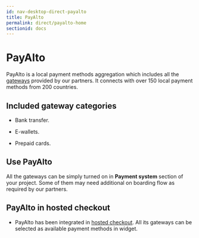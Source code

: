 ```yaml
---
id: nav-desktop-direct-payalto
title: PayAlto
permalink: direct/payalto-home
sectionid: docs
---
```


# PayAlto

PayAlto is a local payment methods aggregation which includes all the [gateways](https://www.paymentwall.com/payment-methods) provided by our partners. It connects with over 150 local payment methods from 200 countries.  

## Included gateway categories

* Bank transfer.

* E-wallets.

* Prepaid cards.

## Use PayAlto

All the gateways can be simply turned on in **Payment system** section of your project.  Some of them may need additional on boarding flow as required by our partners. 

## PayAlto in hosted checkout

* PayAlto has been integrated in [hosted checkout](/hosted-home). All its gateways can be selected as available payment methods in widget.

